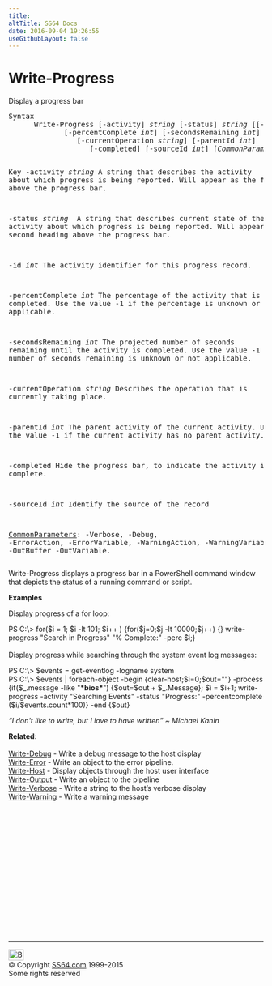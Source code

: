```yaml
---
title:
altTitle: SS64 Docs
date: 2016-09-04 19:26:55
useGithubLayout: false
---
```

<!-- #BeginLibraryItem "/Library/head_ps.lbi" --><!-- #EndLibraryItem --><h1>Write-Progress</h1> 
<p> Display a progress bar</p>
<pre>Syntax
      Write-Progress [-activity] <i>string</i> [-status] <i>string</i> [[-id] <i>int</i>]
             [-percentComplete <i>int</i>] [-secondsRemaining <i>int</i>]
                [-currentOperation <i>string</i>] [-parentId <i>int</i>]
                   [-completed] [-sourceId <i>int</i>] [<i>CommonParameters</i>]

Key
   -activity <i>string</i>
       A string that describes the activity about which progress is being reported.
       Will appear as the first heading above the progress bar.
        
   -status <i>string
</i>       A string that describes current state of the activity about which progress
       is being reported. Will appear as the second heading above the progress bar.
        
   -id <i>int</i>
       The activity identifier for this progress record.
        
   -percentComplete <i>int</i>
       The percentage of the activity that is completed.
       Use the value -1 if the percentage is unknown or not applicable.
        
   -secondsRemaining <i>int</i>
       The projected number of seconds remaining until the activity is completed.
       Use the value -1 if the number of seconds remaining is unknown or not applicable.
        
   -currentOperation <i>string</i>
       Describes the operation that is currently taking place.
        
   -parentId <i>int</i>
       The parent activity of the current activity. 
       Use the value -1 if the current activity has no parent activity.
        
   -completed 
       Hide the progress bar, to indicate the activity is complete.
        
   -sourceId <i>int</i>
       Identify the source of the record

   <a href="common.html">CommonParameters</a>:
       -Verbose, -Debug, -ErrorAction, -ErrorVariable, -WarningAction, -WarningVariable,
       -OutBuffer -OutVariable.</pre>
<p>
  Write-Progress  displays a progress bar in a PowerShell command window that depicts the status of
a running command or script.</p>
<p><b>Examples</b></p>
<p>Display progress of a for loop:</p>
<p><span class="code">PS C:\&gt; for($i = 1; $i -lt 101; $i++ ) 
    {for($j=0;$j -lt 10000;$j++) {} write-progress "Search in Progress" "% Complete:" -perc $i;}</span><br>
  <br>
  Display progress while searching through the system event log messages:</p>
<p class="code">PS C:\&gt; $events = get-eventlog -logname system<br>
PS C:\&gt; $events | foreach-object -begin {clear-host;$i=0;$out=""} 
    -process {if($_.message -like "<b>*bios*</b>") {$out=$out + $_.Message};
$i = $i+1; write-progress -activity "Searching Events" -status "Progress:" -percentcomplete ($i/$events.count*100)} 
-end {$out}</p>
<p class="quote"><i>“I don't like to write, but I love to have written” ~ Michael Kanin</i></p>
<p><b>Related:</b><br>
  <br>
  <a href="write-debug.html">Write-Debug</a> - Write a debug message to the host display<br>
<a href="write-error.html">Write-Error</a> - Write an object to the error pipeline.<br>
<a href="write-host.html">Write-Host</a> - Display objects through the host user interface<br>
<a href="write-output.html">Write-Output</a> - Write an object to the pipeline <a href="write-progress.html"><br>
</a><a href="write-verbose.html">
Write-Verbose</a> - Write a string to the host’s verbose display<br>
<a href="write-warning.html">Write-Warning</a> - Write a warning message</p><!-- #BeginLibraryItem "/Library/foot_ps.lbi" --><p>
<!-- PowerShell300 -->
<ins class="adsbygoogle" style="display:inline-block;width:300px;height:250px" data-ad-client="ca-pub-6140977852749469" data-ad-slot="6253539900"></ins>
<script>
(adsbygoogle = window.adsbygoogle || []).push({});
</script></p>
<hr>
<div id="bl" class="footer"><a href="write-progress.html#"><img src="../images/top.png" width="30" height="22" alt="Back to the Top"></a></div>
<div id="br" class="footer, tagline">© Copyright <a href="http://ss64.com/">SS64.com</a> 1999-2015<br>
Some rights reserved</div><!-- #EndLibraryItem -->

